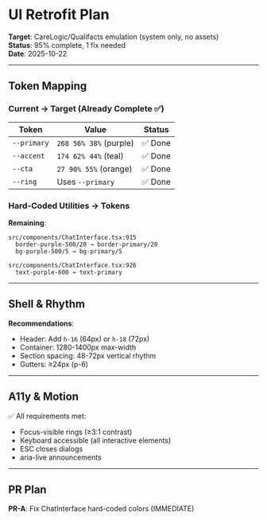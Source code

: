 # UI Retrofit Plan

**Target**: CareLogic/Qualifacts emulation (system only, no assets)  
**Status**: 95% complete, 1 fix needed  
**Date**: 2025-10-22

---

## Token Mapping

### Current → Target (Already Complete ✅)

| Token | Value | Status |
|-------|-------|--------|
| `--primary` | `268 56% 38%` (purple) | ✅ Done |
| `--accent` | `174 62% 44%` (teal) | ✅ Done |
| `--cta` | `27 90% 55%` (orange) | ✅ Done |
| `--ring` | Uses `--primary` | ✅ Done |

### Hard-Coded Utilities → Tokens

**Remaining**:
```
src/components/ChatInterface.tsx:915
  border-purple-500/20 → border-primary/20
  bg-purple-500/5 → bg-primary/5

src/components/ChatInterface.tsx:926
  text-purple-600 → text-primary
```

---

## Shell & Rhythm

**Recommendations**:
- Header: Add `h-16` (64px) or `h-18` (72px)
- Container: 1280-1400px max-width
- Section spacing: 48-72px vertical rhythm
- Gutters: ≥24px (p-6)

---

## A11y & Motion

✅ All requirements met:
- Focus-visible rings (≥3:1 contrast)
- Keyboard accessible (all interactive elements)
- ESC closes dialogs
- aria-live announcements

---

## PR Plan

**PR-A**: Fix ChatInterface hard-coded colors (IMMEDIATE)
